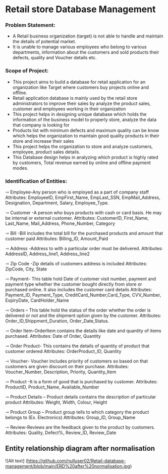 # Retail store Database Management
### Problem Statement:
* A Retail business organization (target) is not able to handle and maintain the details of potential market.
* It is unable to manage various employees who belong to various departments, information about the customers and sold products their defects, quality and Voucher details etc.
### Scope of Project: 
*	This project aims to build a database for retail application for an organization like Target where customers buy projects online and offline.
*	Retail application database is mainly used by the retail store administrators to improve their sales by analyze the product sales, customer and employees working in their organization
*	This project helps in designing unique database which holds the information of the business model to properly store, analyze the data that company is looking for  
*	Products list with minimum defects and maximum quality can be know which helps the organization to maintain good quality products in their store and increase their sales
*	This project helps the organization to store and analyze customers, employee, product sales details.
*	This Database design helps in analyzing which product is highly rated by customers, Total revenue earned by online and offline payment modes. 
### Identification of Entities:

⇾ Employee-Any person who is employed as a part of company staff
Attributes: EmployeeID, EmpFirst_Name, EmpLast_SSN, EmpMail_Address, Designation, Department, Salary, Employee_Type.

⇾ Customer -A person who buys products with cash or card basis. He may be internal or external customer.
Attributes: CustomerID, First_Name, Last_Name, Mail_Address, Phone_Number, Category

⇾ Bill -Bill includes the total bill for the purchased products and amount that customer paid
Attributes: Billing_ID, Amount_Paid

⇾ Address -Address to with a particular order must be delivered.
Attributes: AddressID, Address_line1, Address_line2

⇾ Zip Code -Zip details of customers address is included 
Attributes: ZipCode, City, State

⇾ Payment- This table hold Date of customer visit number, payment and payment type whether the customer bought directly from store or purchased online. It also includes the customer card details
Attributes: Payment_ID, Payment_Type, CreditCard_Number,Card_Type, CVV_Number, ExpiryDate, CardHolder_Name

⇾ Orders – This table hold the status of the order whether the order is delivered or not and the shipment option given by the customer.
Attributes: Order_ID,Shippment_Duration, Order_Date,Status.

⇾ Order Item-OrderItem contains the details like date and quantity of items purchased.
Attributes: Date of Order, Quantity

⇾ Order Product- This contains the details of quantity of product that customer ordered
Attributes: OrderProduct_ID, Quantity

⇾ Voucher- Voucher includes priority of customers so based on that customers are given discount on their purchase.
Attributes: Voucher_Number, Description, Priority, Quantity_Item

⇾ Product -It is a form of good that is purchased by customer.
Attributes: ProductID, Product_Name, Available_Number

⇾ Product Details – Product details contains the description of particular product
Attributes:  Weight, Width, Colour, Height

⇾ Product Group – Product group tells to which category the product belongs to (Ex. Electronics)
Attributes:  Group_ID, Group_Name

⇾ Review-Reviews are the feedback given to the product by customers.
Attributes: Quality, Defect%, Review_ID, Review_Date

## Entity relationship diagram after normalisation

![Alt text] (https://github.com/nulluser02/Retail-database-management/blob/main/ERD%20after%20normalisation.jpg)

